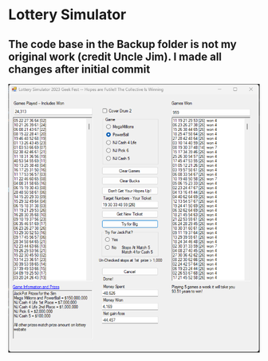 # Lottery Simulator

## The code base in the Backup folder is not my original work (credit Uncle Jim). I made all changes after initial commit

![Lot Sim](UI_ScreenShot.png?raw=true "Lottery Simulator")


